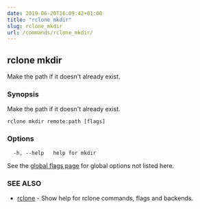 ```yaml
---
date: 2019-06-20T16:09:42+01:00
title: "rclone mkdir"
slug: rclone_mkdir
url: /commands/rclone_mkdir/
---
```

## rclone mkdir

Make the path if it doesn't already exist.

### Synopsis

Make the path if it doesn't already exist.

```
rclone mkdir remote:path [flags]
```

### Options

```
  -h, --help   help for mkdir
```

See the [global flags page](/flags/) for global options not listed here.

### SEE ALSO

* [rclone](/commands/rclone/)	 - Show help for rclone commands, flags and backends.

